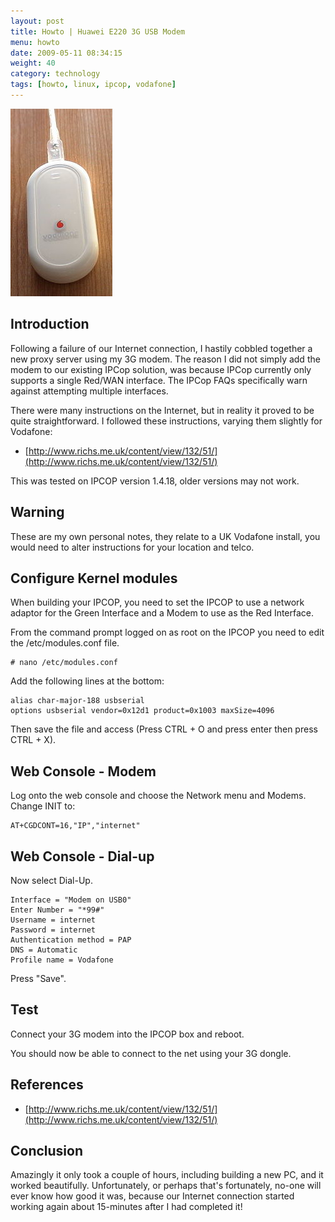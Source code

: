 ```yaml
---
layout: post
title: Howto | Huawei E220 3G USB Modem
menu: howto
date: 2009-05-11 08:34:15
weight: 40
category: technology
tags: [howto, linux, ipcop, vodafone]
---
```


<img src="/assets/huawei-e220.jpg" class="image-right" alt="Huawei E220 3G USB Modem">

## Introduction

Following a failure of our Internet connection, I hastily cobbled together a new proxy server using my 3G modem.  The reason I did not simply add the modem to our existing IPCop solution, was because IPCop currently only supports a single Red/WAN interface.  The IPCop FAQs specifically warn against attempting multiple interfaces.

<!--more-->

There were many instructions on the Internet, but in reality it proved to be quite straightforward.  I followed these instructions, varying them slightly for Vodafone:

   * [http://www.richs.me.uk/content/view/132/51/](http://www.richs.me.uk/content/view/132/51/)

This was tested on IPCOP version 1.4.18, older versions may not work.

## Warning

These are my own personal notes, they relate to a UK Vodafone install, you would need to alter instructions for your location and telco.

## Configure Kernel modules

When building your IPCOP, you need to set the IPCOP to use a network adaptor for the Green Interface and a Modem to use as the Red Interface.

From the command prompt logged on as root on the IPCOP you need to edit the /etc/modules.conf file.

    # nano /etc/modules.conf

Add the following lines at the bottom:

    alias char-major-188 usbserial
    options usbserial vendor=0x12d1 product=0x1003 maxSize=4096

Then save the file and access (Press CTRL + O and press enter then press CTRL + X).

## Web Console - Modem

Log onto the web console and choose the Network menu and Modems.  Change INIT to:

    AT+CGDCONT=16,"IP","internet"

## Web Console - Dial-up

Now select Dial-Up.

    Interface = "Modem on USB0"
    Enter Number = "*99#"
    Username = internet
    Password = internet
    Authentication method = PAP
    DNS = Automatic
    Profile name = Vodafone

Press "Save".

## Test

Connect your 3G modem into the IPCOP box and reboot.

You should now be able to connect to the net using your 3G dongle.

## References

   * [http://www.richs.me.uk/content/view/132/51/](http://www.richs.me.uk/content/view/132/51/)


## Conclusion

Amazingly it only took a couple of hours, including building a new PC, and it worked beautifully.  Unfortunately, or perhaps that's fortunately, no-one will ever know how good it was, because our Internet connection started working again about 15-minutes after I had completed it!

